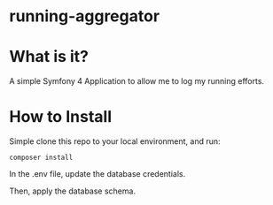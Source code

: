 # running-aggregator

# What is it?

A simple Symfony 4 Application to allow me to log my running efforts.

# How to Install

Simple clone this repo to your local environment, and run:

```
composer install
```

In the .env file, update the database credentials.

Then, apply the database schema. 